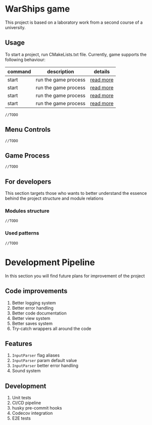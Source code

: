 # WarShips game
This project is based on a laboratory work from a second course of a university.

## Usage 
To start a project, run CMakeLists.txt file. Currently, game supports the following behaviour:

| command | description           | details                    |
|---------|-----------------------|----------------------------|
| start   | run the game process  | [read more](#game-process) |
| start   | run the game process  | [read more](#game-process) |
| start   | run the game process  | [read more](#game-process) |
| start   | run the game process  | [read more](#game-process) |

```
//TODO
```


## Menu Controls
```
//TODO
```

## Game Process
```
//TODO
```

## For developers
This section targets those who wants to better understand the essence behind the project structure and module relations


### Modules structure
```
//TODO
```

### Used patterns
```
//TODO
```

# Development Pipeline
In this section you will find future plans for improvement of the project

## Code improvements
1) Better logging system
2) Better error handling
3) Better code documentation
4) Better view system
5) Better saves system
6) Try-catch wrappers all around the code

## Features
1) `InputParser` flag aliases
2) `InputParser` param default value
3) `InputParser` better error handling 
4) Sound system

## Development
1) Unit tests
2) CI/CD pipeline
3) husky pre-commit hooks
4) Codecov integration
5) E2E tests